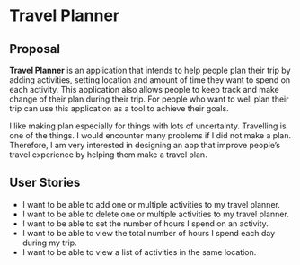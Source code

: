 # Travel Planner


## Proposal

**Travel Planner** is an application that intends to help people plan their trip by adding activities, setting location and 
amount of time they want to spend on each activity. This application also allows people to keep track and 
make change of their plan during their trip. 
For people who want to well plan their trip can use this application as a tool to achieve their goals.

I like making plan especially for things with lots of uncertainty. Travelling is one of the things. 
I would encounter many problems if I did not make a plan. Therefore, I am very interested in designing an app that 
improve people’s travel experience by helping them make a travel plan. 


## User Stories

- I want to be able to add one or multiple activities to my travel planner.
- I want to be able to delete one or multiple activities to my travel planner.
- I want to be able to set the number of hours I spend on an activity.
- I want to be able to view the total number of hours I spend each day during my trip. 
- I want to be able to view a list of activities in the same location. 
